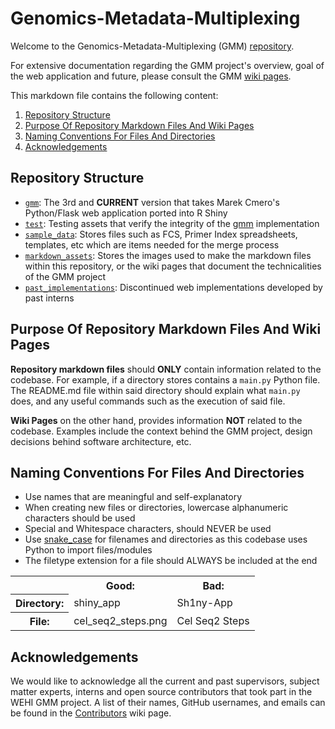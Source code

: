 # Genomics-Metadata-Multiplexing

Welcome to the  Genomics-Metadata-Multiplexing (GMM) [repository](https://github.com/WEHI-ResearchComputing/Genomics-Metadata-Multiplexing).

For extensive documentation regarding the GMM project's overview, goal of the web application and future, please consult the GMM [wiki pages](https://github.com/WEHI-ResearchComputing/Genomics-Metadata-Multiplexing/wiki).

This markdown file contains the following content:
1. [Repository Structure](#repository-structure)
2. [Purpose Of Repository Markdown Files And Wiki Pages](#purpose-of-repository-markdown-files-and-wiki-pages)
3. [Naming Conventions For Files And Directories](#naming-conventions-for-files-and-directories)
4. [Acknowledgements](#acknowledgements)

## Repository Structure
- [```gmm```](./gmm/): The 3rd and **CURRENT** version that takes Marek Cmero's Python/Flask web application ported into R Shiny
- [```test```](./test/): Testing assets that verify the integrity of the [gmm](./gmm/) implementation
- [```sample_data```](./sample_data/): Stores files such as FCS, Primer Index spreadsheets, templates, etc which are items needed for the merge process
- [```markdown_assets```](./markdown_assets/): Stores the images used to make the markdown files within this repository, or the wiki pages that document the technicalities of the GMM project
- [```past_implementations```](./past_implementations/): Discontinued web implementations developed by past interns

## Purpose Of Repository Markdown Files And Wiki Pages
**Repository markdown files** should **ONLY** contain information related to the codebase. For example, if a directory stores contains a ```main.py``` Python file. The README.md file within said directory should explain what ```main.py``` does, and any useful commands such as the execution of said file.

**Wiki Pages** on the other hand, provides information **NOT** related to the codebase. Examples include the context behind the GMM project, design decisions behind software architecture, etc.

## Naming Conventions For Files And Directories
- Use names that are meaningful and self-explanatory
- When creating new files or directories, lowercase alphanumeric characters should be used
- Special and Whitespace characters, should NEVER be used
- Use [snake_case](https://developer.mozilla.org/en-US/docs/Glossary/Snake_case) for filenames and directories as this codebase uses Python to import files/modules
- The filetype extension for a file should ALWAYS be included at the end
<table>
    <tr>
        <th>&nbsp</th>
        <th>Good:</th>
        <th>Bad:</th>
    </tr>
    <tr>
        <th>Directory:</th>
        <td>shiny_app</td>
        <td>Sh1ny-App</td>
    </tr>
    <tr>
        <th>File:</th>
        <td>cel_seq2_steps.png</td>
        <td>Cel Seq2 Steps</td> 
    </tr>
</table>

## Acknowledgements
We would like to acknowledge all the current and past supervisors, subject matter experts, interns and open source contributors that took part in the WEHI GMM project. A list of their names, GitHub usernames, and emails can be found in the [Contributors](https://github.com/WEHI-ResearchComputing/Genomics-Metadata-Multiplexing/wiki/Contributors) wiki page.
